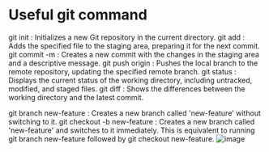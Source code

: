 
# Useful git command

git init : Initializes a new Git repository in the current directory.
git add <file name> : Adds the specified file to the staging area, preparing it for the next commit.
git commit -m <message> : Creates a new commit with the changes in the staging area and a descriptive message.
git push origin <remote branch name> : Pushes the local branch to the remote repository, updating the specified remote branch.
git status : Displays the current status of the working directory, including untracked, modified, and staged files.
git diff : Shows the differences between the working directory and the latest commit.

git branch new-feature : Creates a new branch called 'new-feature' without switching to it.
git checkout -b new-feature : Creates a new branch called 'new-feature' and switches to it immediately. This is equivalent to running git branch new-feature followed by git checkout new-feature.
![image](https://user-images.githubusercontent.com/127102246/231806944-d92b62dd-e7ce-4ca7-a5bb-cbb979695d16.png)
